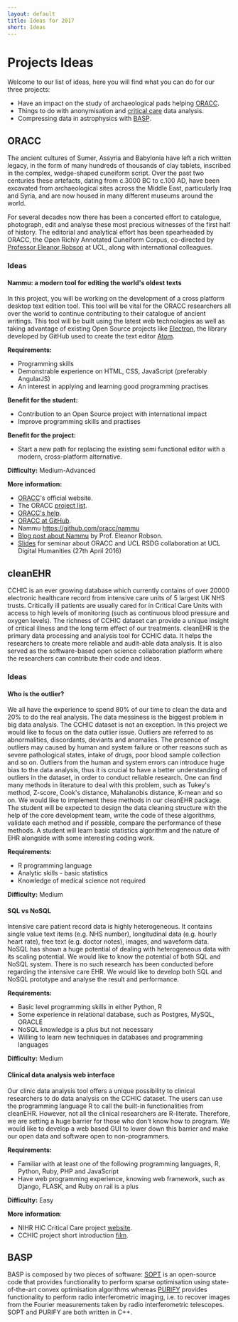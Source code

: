 ```yaml
---
layout: default
title: Ideas for 2017
short: Ideas
---
```

# Projects Ideas

Welcome to our list of ideas, here you will find what you can
do for our three projects:

- Have an impact on the study of archaeological pads helping [ORACC](#oracc).
- Things to do with anonymisation and [critical care](#cleanehr) data analysis.
- Compressing data in astrophysics with [BASP](#basp).

## ORACC
<!-- Description of project -->
The ancient cultures of Sumer, Assyria and Babylonia have left a rich written
legacy, in the form of many hundreds of thousands of clay tablets, inscribed in
the complex, wedge-shaped cuneiform script. Over the past two centuries these
artefacts, dating from c.3000 BC to c.100 AD, have been excavated from
archaeological sites across the Middle East, particularly Iraq and Syria, and
are now housed in many different museums around the world.

For several decades now there has been a concerted effort to catalogue,
photograph, edit and analyse these most precious witnesses of the first half of
history. The editorial and analytical effort has been spearheaded by ORACC, the
Open Richly Annotated Cuneiform Corpus, co-directed by [Professor Eleanor
Robson](https://www.ucl.ac.uk/history/people/academic-staff/eleanor-robson) at
UCL, along with international colleagues.

### Ideas

#### Nammu: a modern tool for editing the world's oldest texts

In this project, you will be working on the development of a cross platform
desktop text edition tool. This tool will be vital for the ORACC researchers all
over the world to continue contributing to their catalogue of ancient writings.
This tool will be built using the latest web technologies as well as taking
advantage of existing Open Source projects like
[Electron](http://electron.atom.io), the library developed by GitHub used to
create the text editor [Atom](https://atom.io).

**Requirements:**

- Programming skills
- Demonstrable experience on HTML, CSS, JavaScript (preferably AngularJS)
- An interest in applying and learning good programming practises

**Benefit for the student:**

- Contribution to an Open Source project with international impact
- Improve programming skills and practises

**Benefit for the project:**

- Start a new path for replacing the existing semi functional editor
  with a modern, cross-platform alternative.

**Difficulty:**  Medium-Advanced

**More information:**

- [ORACC](http://oracc.museum.upenn.edu)'s official website.
- The ORACC [project list](http://oracc.museum.upenn.edu/projectlist.html).
- [ORACC's help](http://oracc.museum.upenn.edu/doc/help/visitingoracc/index.html).
- [ORACC at GitHub](https://github.com/oracc).
- Nammu https://github.com/oracc/nammu
- [Blog post about Nammu](http://oracc.blogspot.co.uk/2016/07/editing-atf-with-nammu.html) by Prof. Eleanor Robson.
- [Slides](http://slides.com/raquelalegre/oracc-7#/) for seminar about ORACC and
  UCL RSDG collaboration at UCL Digital Humanities (27th April 2016)


## cleanEHR
CCHIC is an ever growing database which currently contains of over 20000
electronic healthcare record from intensive care units of 5 largest UK NHS
trusts.  Critically ill patients are usually cared for in Critical Care Units
with access to high levels of monitoring (such as continuous blood pressure and
oxygen levels). The richness of CCHIC dataset can provide a unique insight of
critical illness and the long term effect of our treatments. cleanEHR is the
primary data processing and analysis tool for CCHIC data. It helps the
researchers to create more reliable and audit-able data analysis. It is
also served as the software-based open science collaboration platform where the
researchers can contribute their code and ideas. 

### Ideas

#### Who is the outlier? 
We all have the experience to spend 80% of our time to clean the data and 20% to
do the real analysis. The data messiness is the biggest problem in big data
analysis. The CCHIC dataset is not an exception. In this project we would like
to focus on the data outlier issue. Outliers are referred to as abnormalities,
discordants, deviants and anomalies. The presence of outliers may caused by
human and system failure or other reasons such as severe pathological states,
intake of drugs, poor blood sample collection and so on. Outliers from the human
and system errors can introduce huge bias to the data analysis, thus it is
crucial to have a better understanding of outliers in the dataset, in order to
conduct reliable research.  One can find many methods in literature to deal with
this problem, such as Tukey's method, Z-score, Cook's distance, Mahalanobis
distance,  K-mean and so on. We would like to implement these methods in our
cleanEHR package. The student will be expected to design the data cleaning
structure with the help of the core development team, write the code of these
algorithms, validate each method and if possible, compare the performance of
these methods. A student will learn basic statistics algorithm and the nature of
EHR alongside with some interesting coding work. 

**Requirements:**

- R programming language
- Analytic skills - basic statistics
- Knowledge of medical science not required

**Difficulty:** Medium

#### SQL vs NoSQL
Intensive care patient record data is highly heterogeneous. It contains single
value text items (e.g. NHS number), longitudinal data (e.g. hourly heart rate),
free text (e.g. doctor notes), images, and waveform data. NoSQL has shown a huge
potential of dealing with heterogeneous data with its scaling potential. We would
like to know the potential of both SQL and NoSQL system. There is no such
research has been conducted before regarding the intensive care EHR.  We would
like to develop both SQL and NoSQL prototype and analyse the result and
performance.  


**Requirements:**

- Basic level programming skills in either Python, R 
- Some experience in relational database, such as Postgres, MySQL, ORACLE
- NoSQL knowledge is a plus but not necessary
- Willing to learn new techniques in databases and programming languages

**Difficulty:** Medium


#### Clinical data analysis web interface 
Our clinic data analysis tool offers a unique possibility to clinical
researchers to do data analysis on the CCHIC dataset. The users can use the
programming language R to call the built-in functionalities from cleanEHR.
However, not all the clinical researchers are R-literate. Therefore, we are
setting a huge barrier for those who don't know how to program. We would like to
develop a web based GUI to lower down this barrier and make our open data and
software open to non-programmers. 

**Requirements:**

- Familiar with at least one of the following programming languages, R, Python,
  Ruby, PHP and JavaScript
- Have web programming experience, knowing web framework, such as Django, FLASK,
  and Ruby on rail is a plus


**Difficulty:** Easy 

**More information**:

- NIHR HIC Critical Care project [website](http://www.hic.nihr.ac.uk/nihr-hic-themes).
- CCHIC project short introduction [film](https://www.youtube.com/watch?v=aQJmV6i58H4). 

## BASP
<!-- Description of project -->

BASP is composed by two pieces of software:
[SOPT](http://basp-group.github.io/sopt/) is an open-source code that provides
functionality to perform sparse optimisation using state-of-the-art convex
optimisation algorithms whereas [PURIFY](http://basp-group.github.io/sopt/) provides
functionality to perform radio interferometric imaging, i.e. to
recover images from the Fourier measurements taken by radio interferometric
telescopes.
SOPT and PURIFY are both written in C++.


<!-- ### Ideas -->
<!-- ####  -->
<!-- <\!-- Description of idea-\-> -->


<!-- **Requirements:** -->

<!-- **Previous knowledge:** -->

<!-- **Difficulty:** -->


